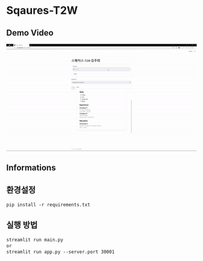 # Sqaures-T2W
## Demo Video
<img src='assets/demo.gif' width="100%" height="40%"></img>
## Informations

## 환경설정
```
pip install -r requirements.txt
```
## 실행 방법
```
streamlit run main.py
or
streamlit run app.py --server.port 30001
```